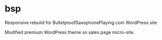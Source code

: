 # bsp
Responsive rebuild for BulletproofSaxophonePlaying.com WordPress site

Modified premium WordPress theme so sales page micro-site.
